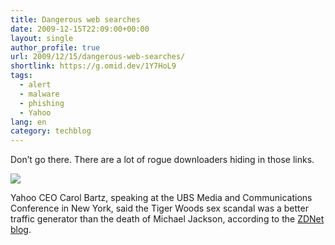 ```yaml
---
title: Dangerous web searches
date: 2009-12-15T22:09:00+00:00
layout: single
author_profile: true
url: 2009/12/15/dangerous-web-searches/
shortlink: https://g.omid.dev/1Y7HoL9
tags:
  - alert
  - malware
  - phishing
  - Yahoo
lang: en
category: techblog
---
```

Don’t go there. There are a lot of rogue downloaders hiding in those links.

<div>
</div>

<div>
  <a href="http://4.bp.blogspot.com/_vaUVXcmC3OI/SygB5sSTcZI/AAAAAAAAAXE/2eWlKRcKN_U/s1600-h/TigerWoods.jpg" imageanchor="1"><img border="0" src="http://4.bp.blogspot.com/_vaUVXcmC3OI/SygB5sSTcZI/AAAAAAAAAXE/2eWlKRcKN_U/s400/TigerWoods.jpg" /></a>
</div>

Yahoo CEO Carol Bartz, speaking at the UBS Media and Communications Conference in New York, said the Tiger Woods sex scandal was a better traffic generator than the death of Michael Jackson, according to the [ZDNet blog](http://blogs.zdnet.com/BTL/?p=28556&tag=content;col1).